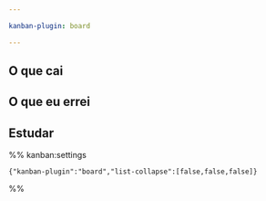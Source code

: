 ```yaml
---

kanban-plugin: board

---
```


## O que cai



## O que eu errei



## Estudar





%% kanban:settings
```
{"kanban-plugin":"board","list-collapse":[false,false,false]}
```
%%